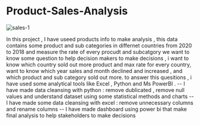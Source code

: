# Product-Sales-Analysis
![sales-1](https://github.com/Abdelrahman3ly/Product-Sales-Analysis/assets/67483743/aa3e832a-1535-43fa-bf4b-f22555235814)

In this project , I have useed products info to make analysis , this data contains some product and sub categories in differnet countries from 2020 to 2018 and measure the rate of every procudt and subcatgory
we want to know some question to help decision makers to make decisions , i want to know which country sold out more product and max rate for every country,
want to know which year sales and month declined and increased , and which product and sub category sold out more.
to answer this quesitions , i have used some analytical tools like Excel , Python and Ms PowerBI .
-- I have made data cleansing with python : remove dublicated , remove null values and understand dataset using some statistical methods and charts
-- I have made some data cleansing with excel : remove unnecessary columns and rename columns
-- I have made dashboard using power bi that make final analysis to help stakeholders to make decisions
